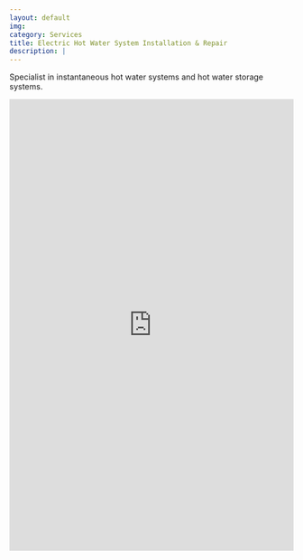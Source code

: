 ```yaml
---
layout: default
img:
category: Services
title: Electric Hot Water System Installation & Repair
description: |
---
```

<p align="left">
Specialist in instantaneous hot water systems and hot water storage systems.
</p>
<iframe frameborder="0" class="juxtapose" width="100%" height="800" src="https://cdn.knightlab.com/libs/juxtapose/latest/embed/index.html?uid=c33f9616-8461-11eb-83c8-ebb5d6f907df"><ALIGN=LEFT></iframe>
